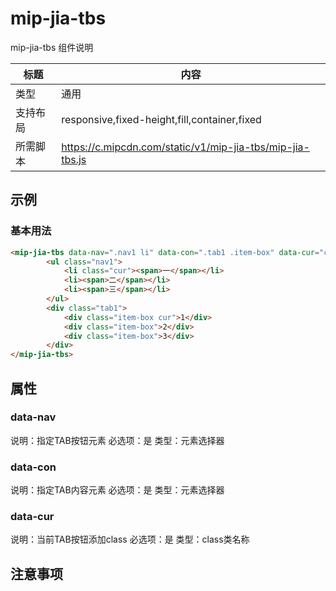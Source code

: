 # mip-jia-tbs

mip-jia-tbs 组件说明

标题|内容
----|----
类型|通用
支持布局|responsive,fixed-height,fill,container,fixed
所需脚本|https://c.mipcdn.com/static/v1/mip-jia-tbs/mip-jia-tbs.js

## 示例

### 基本用法
```html
<mip-jia-tbs data-nav=".nav1 li" data-con=".tab1 .item-box" data-cur="cur">
		<ul class="nav1">
			<li class="cur"><span>一</span></li>
			<li><span>二</span></li>
			<li><span>三</span></li>
		</ul>
		<div class="tab1">
			<div class="item-box cur">1</div>
			<div class="item-box">2</div>
			<div class="item-box">3</div>
		</div>
</mip-jia-tbs>
```

## 属性

### data-nav

说明：指定TAB按钮元素
必选项：是
类型：元素选择器

### data-con

说明：指定TAB内容元素
必选项：是
类型：元素选择器

### data-cur

说明：当前TAB按钮添加class
必选项：是
类型：class类名称


## 注意事项
